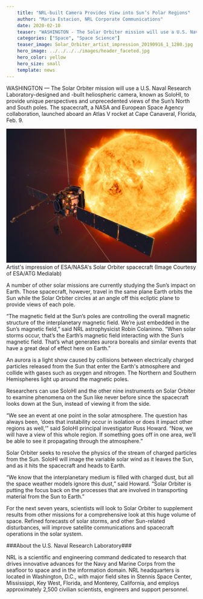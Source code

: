 ```yaml
---
    title: "NRL-built Camera Provides View into Sun’s Polar Regions"
    author: "Maria Estacion, NRL Corporate Communications"
    date: 2020-02-10
    teaser: "WASHINGTON - The Solar Orbiter mission will use a U.S. Naval Research Laboratory-designed and -built heliospheric camera, known as SoloHI, to provide unique perspectives and unprecedented views of the Sun’s North and South poles. The spacecraft, a NASA and European Space Agency collaboration, launched aboard an Atlas V rocket at Cape Canaveral, Florida, Feb. 9."
    categories: ["Space", "Space Science"]
    teaser_image: Solar_Orbiter_artist_impression_20190916_1_1280.jpg
    hero_image: ../../../../images/header_faceted.jpg
    hero_color: yellow
    hero_size: small
    template: news
---
```

WASHINGTON — The Solar Orbiter mission will use a U.S. Naval Research Laboratory-designed and -built heliospheric camera, known as SoloHI, to provide unique perspectives and unprecedented views of the Sun’s North and South poles. The spacecraft, a NASA and European Space Agency collaboration, launched aboard an Atlas V rocket at Cape Canaveral, Florida, Feb. 9.

<p class="news-image"><img src="./Solar_Orbiter_artist_impression_20190916_1_1280.jpg" alt="Artist's impression of ESA/NASA's Solar Orbiter spacecraft" /><span class="md-caption">Artist's impression of ESA/NASA's Solar Orbiter spacecraft (Image Courtesy of ESA/ATG Medialab)</span></p>

A number of other solar missions are currently studying the Sun’s impact on Earth. Those spacecraft, however, travel in the same plane Earth orbits the Sun while the Solar Orbiter circles at an angle off this ecliptic plane to provide views of each pole.

“The magnetic field at the Sun’s poles are controlling the overall magnetic structure of the interplanetary magnetic field. We’re just embedded in the Sun’s magnetic field,” said NRL astrophysicist Robin Colaninno. “When solar storms occur, that’s the Earth’s magnetic field interacting with the Sun’s magnetic field. That’s what generates aurora borealis and similar events that have a great deal of effect here on Earth.”

An aurora is a light show caused by collisions between electrically charged particles released from the Sun that enter the Earth's atmosphere and collide with gases such as oxygen and nitrogen. The Northern and Southern Hemispheres light up around the magnetic poles.

Researchers can use SoloHI and the other nine instruments on Solar Orbiter to examine phenomena on the Sun like never before since the spacecraft looks down at the Sun, instead of viewing it from the side.

“We see an event at one point in the solar atmosphere. The question has always been, ‘does that instability occur in isolation or does it impact other regions as well,’” said SoloHI principal investigator Russ Howard. “Now, we will have a view of this whole region. If something goes off in one area, we’ll be able to see it propagating through the atmosphere.”

Solar Orbiter seeks to resolve the physics of the stream of charged particles from the Sun. SoloHI will image the variable solar wind as it leaves the Sun, and as it hits the spacecraft and heads to Earth.

“We know that the interplanetary medium is filled with charged dust, but all the space weather models ignore this dust,” said Howard. “Solar Orbiter is putting the focus back on the processes that are involved in transporting material from the Sun to Earth.”

For the next seven years, scientists will look to Solar Orbiter to supplement results from other missions for a comprehensive look at this huge volume of space. Refined forecasts of solar storms, and other Sun-related disturbances, will improve satellite communications and spacecraft operations in the solar system.

###About the U.S. Naval Research Laboratory###

NRL is a scientific and engineering command dedicated to research that drives innovative advances for the Navy and Marine Corps from the seafloor to space and in the information domain. NRL headquarters is located in Washington, D.C., with major field sites in Stennis Space Center, Mississippi, Key West, Florida, and Monterey, California, and employs approximately 2,500 civilian scientists, engineers and support personnel.